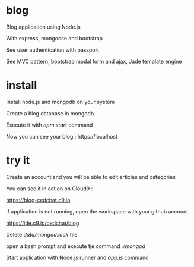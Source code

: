 # blog

Blog application using Node.js

With express, mongoose and bootstrap

See user authentication with passport

See MVC pattern, bootstrap modal form and ajax, Jade template engine

# install

Install node.js and mongodb on your system

Create a blog database in mongodb

Execute it with *npm start* command

Now you can see your blog : https://localhost

# try it

Create an account and you will be able to edit articles and categories

You can see it in action on Cloud9 :

https://blog-cedchat.c9.io

if application is not running, open the workspace with your github account

https://ide.c9.io/cedchat/blog

Delete *data/mongod.lock* file

open a bash prompt and execute tje command *./mongod*

Start application with Node.js runner and *app.js* command